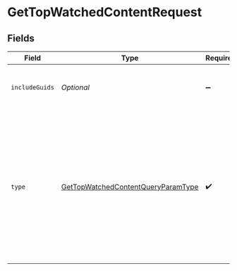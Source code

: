 # GetTopWatchedContentRequest


## Fields

| Field                                                                                                                                                                           | Type                                                                                                                                                                            | Required                                                                                                                                                                        | Description                                                                                                                                                                     | Example                                                                                                                                                                         |
| ------------------------------------------------------------------------------------------------------------------------------------------------------------------------------- | ------------------------------------------------------------------------------------------------------------------------------------------------------------------------------- | ------------------------------------------------------------------------------------------------------------------------------------------------------------------------------- | ------------------------------------------------------------------------------------------------------------------------------------------------------------------------------- | ------------------------------------------------------------------------------------------------------------------------------------------------------------------------------- |
| `includeGuids`                                                                                                                                                                  | *Optional<Long>*                                                                                                                                                                | :heavy_minus_sign:                                                                                                                                                              | Adds the Guids object to the response<br/>                                                                                                                                      | 1                                                                                                                                                                               |
| `type`                                                                                                                                                                          | [GetTopWatchedContentQueryParamType](../../models/operations/GetTopWatchedContentQueryParamType.md)                                                                             | :heavy_check_mark:                                                                                                                                                              | The type of media to retrieve.<br/>1 = movie<br/>2 = show<br/>3 = season<br/>4 = episode<br/>E.g. A movie library will not return anything with type 3 as there are no seasons for movie libraries<br/> | 2                                                                                                                                                                               |